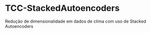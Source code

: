 # TCC-StackedAutoencoders
 Redução de dimensionalidade em dados de clima com uso de Stacked Autoencoders
